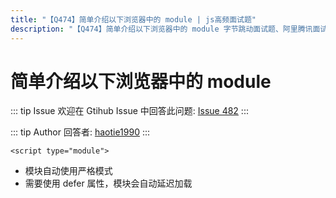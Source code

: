 ```yaml
---
title: "【Q474】简单介绍以下浏览器中的 module | js高频面试题"
description: "【Q474】简单介绍以下浏览器中的 module 字节跳动面试题、阿里腾讯面试题、美团小米面试题。"
---
```


# 简单介绍以下浏览器中的 module

::: tip Issue
欢迎在 Gtihub Issue 中回答此问题: [Issue 482](https://github.com/shfshanyue/Daily-Question/issues/482)
:::

::: tip Author
回答者: [haotie1990](https://github.com/haotie1990)
:::

`<script type="module">`

- 模块自动使用严格模式
- 需要使用 defer 属性，模块会自动延迟加载
